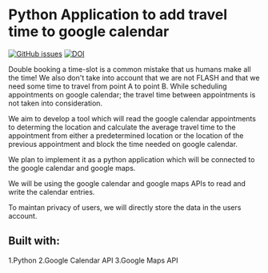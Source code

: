 # Python Application to add travel time to google calendar

[![GitHub issues](https://img.shields.io/github/issues/SEProjGrp5/MapThat)](https://github.com/SEProjGrp5/MapThat/issues)
[![DOI](https://zenodo.org/badge/408263207.svg)](https://zenodo.org/badge/latestdoi/408263207)

Double booking a time-slot is a common mistake that us humans make all the time! We also don't take into account that we are not FLASH and that we need some time to travel from point A to point B. While scheduling appointments on google calendar; the travel time between appointments is not taken into consideration.

We aim to develop a tool which will read the google calendar appointments to determing the location and calculate the average travel time to the appointment from either a predetermined location or the location of the previous appointment and block the time needed on google calendar.

We plan to implement it as a python application which will be connected to the google calendar and google maps. 

We will be using the google calendar and google maps APIs to read and write the calendar entries.

To maintan privacy of users, we will directly store the data in the users account.

## Built with:
1.Python
2.Google Calendar API
3.Google Maps API





